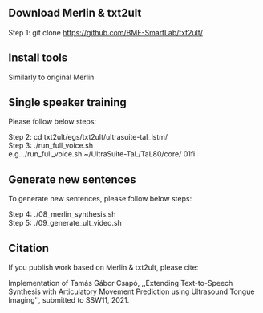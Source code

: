 Download Merlin & txt2ult
---------------

Step 1: git clone https://github.com/BME-SmartLab/txt2ult/ 

Install tools
-------------

Similarly to original Merlin

Single speaker training
-----------------------

Please follow below steps:
 
Step 2: cd txt2ult/egs/txt2ult/ultrasuite-tal_lstm/ <br/>
Step 3: ./run_full_voice.sh <UltraSuite-TaL dir> <speaker> <br/>
e.g. ./run_full_voice.sh ~/UltraSuite-TaL/TaL80/core/ 01fi 

Generate new sentences
----------------------

To generate new sentences, please follow below steps:

Step 4: ./08_merlin_synthesis.sh <speaker>  <br/>
Step 5: ./09_generate_ult_video.sh <speaker> 

Citation
--------

If you publish work based on Merlin & txt2ult, please cite: 

Implementation of Tamás Gábor Csapó, ,,Extending Text-to-Speech Synthesis with Articulatory Movement Prediction using Ultrasound Tongue Imaging'', submitted to SSW11, 2021.